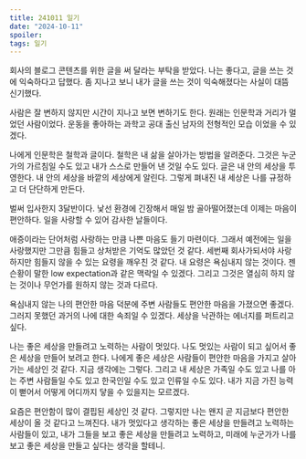 ```yaml
---
title: 241011 일기
date: "2024-10-11"
spoiler:
tags: 일기
---
```


회사의 블로그 콘텐츠를 위한 글을 써 달라는 부탁을 받았다. 나는 좋다고, 글을 쓰는 것에 익숙하다고 답했다. 좀 지나고 보니 내가 글을 쓰는 것이 익숙해졌다는 사실이 대뜸 신기했다.

사람은 잘 변하지 않지만 시간이 지나고 보면 변하기도 한다. 원래는 인문학과 거리가 멀었던 사람이었다. 운동을 좋아하는 과학고 공대 출신 남자의 전형적인 모습 이었을 수 있겠다.

나에게 인문학은 철학과 글이다. 철학은 내 삶을 살아가는 방법을 알려준다. 그것은 누군가의 가르침일 수도 있고 내가 스스로 만들어 낸 것일 수도 있다. 글은 내 안의 세상을 투영한다. 내 안의 세상을 바깥의 세상에게 알린다. 그렇게 펴내진 내 세상은 나를 규정하고 더 단단하게 만든다.

벌써 입사한지 3달반이다. 낯선 환경에 긴장해서 매일 밤 골아떨어졌는데 이제는 마음이 편안하다. 일을 사랑할 수 있어 감사한 날들이다.

애증이라는 단어처럼 사랑하는 만큼 나쁜 마음도 들기 마련이다. 그래서 예전에는 일을 사랑했지만 그만큼 힘들고 상처받은 기억도 많았던 것 같다. 세번째 회사가되서야 사랑하지만 힘들지 않을 수 있는 요령을 깨우친 것 같다. 내 요령은 욕심내지 않는 것이다. 젠슨황이 말한 low expectation과 같은 맥락일 수 있겠다. 그리고 그것은 열심히 하지 않는 것이나 무언가를 원하지 않는 것과 다르다.

욕심내지 않는 나의 편안한 마음 덕분에 주변 사람들도 편안한 마음을 가졌으면 좋겠다. 그러지 못했던 과거의 나에 대한 속죄일 수 있겠다. 세상을 낙관하는 에너지를 퍼트리고 싶다.

나는 좋은 세상을 만들려고 노력하는 사람이 멋있다. 나도 멋있는 사람이 되고 싶어서 좋은 세상을 만들어 보려고 한다. 나에게 좋은 세상은 사람들이 편안한 마음을 가지고 살아가는 세상인 것 같다. 지금 생각에는 그렇다. 그리고 내 세상은 가족일 수도 있고 나를 아는 주변 사람들일 수도 있고 한국인일 수도 있고 인류일 수도 있다. 내가 지금 가진 능력이 뻗어서 어떻게 어디까지 닿을 수 있을지는 모르겠다.

요즘은 편안함이 많이 결핍된 세상인 것 같다. 그렇지만 나는 왠지 곧 지금보다 편안한 세상이 올 것 같다고 느껴진다. 내가 멋있다고 생각하는 좋은 세상을 만들려고 노력하는 사람들이 있고, 내가 그들을 보고 좋은 세상을 만들려고 노력하고, 미래에 누군가가 나를 보고 좋은 세상을 만들고 싶다는 생각을 할테니.
